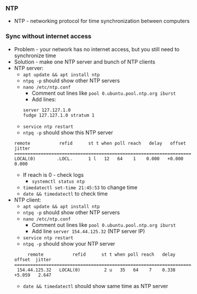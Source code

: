 ### NTP
* NTP - networking protocol for time synchronization between computers

### Sync without internet access
* Problem - your network has no internet access, but you still need to synchronize time
* Solution - make one NTP server and bunch of NTP clients
* NTP server:
    * `apt update && apt install ntp`
    * `ntpq -p` should show other NTP servers
    * `nano /etc/ntp.conf` 
        * Comment out lines like `pool 0.ubuntu.pool.ntp.org iburst`
        * Add lines:
        ```
        server 127.127.1.0
        fudge 127.127.1.0 stratum 1
        ```
    * `service ntp restart`
    * `ntpq -p` should show this NTP server
    ```
    remote           refid      st t when poll reach   delay   offset  jitter
    ==============================================================================
    LOCAL(0)        .LOCL.      1 l   12   64    1    0.000   +0.000   0.000
    ```
    * If reach is 0 - check logs
        * `systemctl status ntp`
    * `timedatectl set-time 21:45:53` to change time
    * `date && timedatectl` to check time
* NTP client:
    * `apt update && apt install ntp`
    * `ntpq -p` should show other NTP servers
    * `nano /etc/ntp.conf` 
        * Comment out lines like `pool 0.ubuntu.pool.ntp.org iburst`
        * Add line `server 154.44.125.32` (NTP server IP)
    * `service ntp restart`
    * `ntpq -p` should show your NTP server
    ```
         remote           refid      st t when poll reach   delay   offset  jitter
    ==============================================================================
     154.44.125.32   LOCAL(0)         2 u   35   64    7    0.338   +5.059   2.647
    ```
    * `date && timedatectl` should show same time as NTP server
